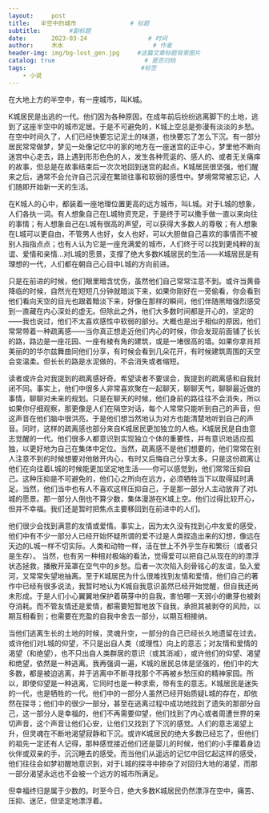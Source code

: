 ```yaml
---
layout:     post                       
title:   半空中的城市               # 标题
subtitle:        #副标题
date:       2023-03-24                 # 时间
author:     木水                         # 作者
header-img: img/bg-lost_gen.jpg     #这篇文章标题背景图片
catalog: true                         # 是否归档
tags:                                #标签
    - 小说
---
```

在大地上方的半空中，有一座城市，叫K城。

K城居民是出逃的一代。他们因为各种原因，在成年前后纷纷逃离脚下的土地，逃到了这座半空中的城市定居。于是不可避免的，K城上空总是弥漫有淡淡的乡愁。在空中时间久了，人们已经快要忘记泥土的味道，也快要忘了怎么下沉。有一部分居民常常做梦，梦见一处像记忆中的家的地方在一座迷宫的正中心，梦里他不断向迷宫中心走去，路上遇到形形色色的人，发生各种荒诞的、感人的、或者无关痛痒的故事，但总是在故事结束后一次次地回到迷宫的起点。K城居民很坚强，他们醒来之后，通常不会允许自己沉浸在繁琐往事和软弱的感性中。梦境常常被忘记，人们随即开始新一天的生活。

在K城人的心中，都装着一座地理位置更高的远方城市，叫L城。对于L城的想象，人们各执一词。有人想象自己在L城物资充足，于是终于可以撒手做一直以来向往的事情；有人想象自己在L城有很高的声望，可以获得大多数人的尊敬；有人想象在L城可以更自由，不管男人也好，女人也好，可以大胆做自己喜欢的事情而不被别人指指点点；也有人认为它是一座充满爱的城市，人们终于可以找到更纯粹的友谊、爱情和亲情…对L城的愿景，支撑了绝大多数K城居民的生活——K城居民是有理想的一代，人们都在朝自己心目中L城的方向前进。

只是在前进的时候，他们眼里暗含忧伤，虽然他们自己常常注意不到。或许当黄昏降临的时候，自然光在短短几分钟就暗淡下来，如果你刚好在一旁偷看，你会看到他们看向天空的目光也跟着黯淡下来，好像在那样的瞬间，他们伴随黑暗强烈感受到一直藏在内心深处的虚无。但除此之外，他们大多数时间都是开心的，坚定的——我也说过，他们不太喜欢感性中软弱的部分。大概也是出于相似的原因，他们常常带着一种疏离感——当你真正想走近他们内心的时候，你会发现前面铺了长长的路，路边是一座花园、一座有棱有角的建筑，或是一堵很高的墙。如果你拿肖邦美丽的的华尔兹舞曲同他们分享，有时候会看到几朵花开，有时候建筑周围的天空会变温柔。但长长的路是水泥做的，不会消失或者缩短。

读者或许会对我提到的疏离感好奇。希望读者不要误会，我提到的疏离感和自我封闭不同。事实上，他们中很多人非常喜欢聚在一起聊天，聊聊天气，聊聊最近做的事情，聊聊对未来的规划。只是在聊天的时候，他们身前的路往往不会消失，所以如果你仔细观察，那更像是人们在隔空对话，每个人常常只能听到自己的声音，但这声音在他们脑中很洪亮，于是他们想当然地认为对方也能清楚地听到自己的声音。同时，这样的疏离感也部分来自K城居民更加独立的人格。K城居民是自由意志觉醒的一代。他们很多人都意识到实现独立个体的重要性，并有意识地适应孤独，以更好地为自己在集体中定位。当然，疏离感不是他们想要的，他们常常在别人注意不到的时候想要对他敞开内心，有时又后悔自己分享太多。只是这份疏离让他们在向往着L城的时候能更加坚定地生活——你可以感觉到，他们常常压抑自己。这种压抑是不可避免的，他们心之所向在远方，必须牺牲当下以取得延时满足。当然，他们当中也有人不喜欢这样压抑自己，于是那一部分人主动放弃了对L城的愿景。那一部分人倒也不算少数，集体漫游在K城上空。他们过得比较开心，但并不幸福。我们还是暂时把焦点主要移回到在前进中的人们。

他们很少会找到满意的友情或爱情。事实上，因为太久没有找到心中友爱的感受，他们中有不少一部分人已经开始怀疑所谓的爱不过是人类捏造出来的幻想，像远在天边的L城一样不切实际。人类和动物一样，活在世上不外乎生存和繁衍（或者只是生存）。 当然，也有另一种相对极端的看法，觉得爱可以把自己从现在的的漂浮状态拯救，播散开笼罩在空气中的乡愁。后者一次次陷入刻骨铭心的友谊，坠入爱河，又常常失望地抽离。至于K城居民为什么很难找到友情和爱情，他们自己的著作中已经有很多说法，我暂时地认为K城自我意识虽然已经开始觉醒，但自我还尚未形成。于是人们小心翼翼地保护着萌芽中的自我，害怕哪一天弱小的嫩芽也被剥夺消耗。而不管友情还是爱情，都需要短暂地放下自我，承担其被剥夺的风险，以期互相看到；也需要在充盈的自我中舍去一部分，以期互相接纳。

当他们逃离生长的土地的时候，灵魂升空，一部分的自己已经长久地遗留在过去。或许他们对L城的仰望，不只是出自人类（或理性）向上的意志；对友情和爱情的渴望（和绝望），也不只出自人类群居的意识（或其消减），或许他们的仰望、渴望和绝望，依然是一种逃离。我再强调一遍，K城的居民总体是坚强的，他们中的大多数，都是被迫逃离，并于逃离中不断寻找那个不再被乡愁压抑的精神家园。所以，即使仰望是一种逃离，它同时也是一种求索，带有生的意志。K城居民是迷失的一代，也是牺牲的一代。他们中的一部分人虽然已经开始质疑L城的存在，却依然在探寻；他们中的很少一部分，甚至在逃离过程中成功地找到了遗失的那部分自己，这一部分人是幸福的，他们不再需要仰望，他们找到了内心或者周遭世界的亲切声音，这个声音让他们心安，让他们又找到了下沉的感觉。人们的意志渴望上升，但灵魂在不断地渴望寂静和下沉。或许K城居民的绝大多数已经忘了，但他们的祖先一定还有人记得，那种感觉接近他们还是婴儿的时候，他们的小手攥着身边伙伴或双亲的手，沉沉睡去的感受。而当他们从遥远的记忆中回忆起这样的感受，他们往往会如梦初醒地意识到，对于L城的探寻中掺杂了对回归大地的渴望，而那一部分渴望永远也不会被一个远方的城市所满足。

但幸福终归是属于少数的。时至今日，绝大多数K城居民仍然漂浮在空中，痛苦、压抑、迷茫，但坚定地漂浮着。
